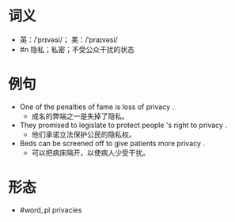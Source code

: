# 词义
- 英：/ˈprɪvəsi/； 美：/ˈpraɪvəsi/
- #n 隐私；私密；不受公众干扰的状态
# 例句
- One of the penalties of fame is loss of privacy .
	- 成名的弊端之一是失掉了隐私。
- They promised to legislate to protect people 's right to privacy .
	- 他们承诺立法保护公民的隐私权。
- Beds can be screened off to give patients more privacy .
	- 可以把病床隔开，以使病人少受干扰。
# 形态
- #word_pl privacies
